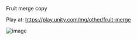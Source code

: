 Fruit merge copy

Play at: https://play.unity.com/mg/other/fruit-merge

![image](https://github.com/DeimisM/FruitMerge/assets/117855291/e37ea4b6-7c04-4087-b3f7-b18fdb941308)
